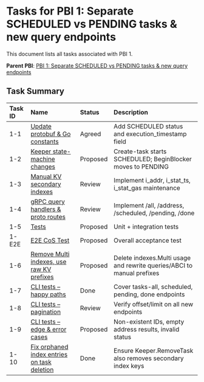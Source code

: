 # Tasks for PBI 1: Separate SCHEDULED vs PENDING tasks & new query endpoints

This document lists all tasks associated with PBI 1.

**Parent PBI**: [PBI 1: Separate SCHEDULED vs PENDING tasks & new query endpoints](./prd.md)

## Task Summary

| Task ID | Name | Status | Description |
| :------ | :--------------------------------------- | :------- | :--------------------------------- |
| 1-1 | [Update protobuf & Go constants](./1-1.md) | Agreed | Add SCHEDULED status and execution_timestamp field |
| 1-2 | [Keeper state-machine changes](./1-2.md) | Proposed | Create-task starts SCHEDULED; BeginBlocker moves to PENDING |
| 1-3 | [Manual KV secondary indexes](./1-3.md) | Review | Implement i_addr, i_stat_ts, i_stat_gas maintenance |
| 1-4 | [gRPC query handlers & proto routes](./1-4.md) | Review | Implement /all, /address, /scheduled, /pending, /done |
| 1-5 | [Tests](./1-5.md) | Proposed | Unit + integration tests |
| 1-E2E | [E2E CoS Test](./1-E2E.md) | Proposed | Overall acceptance test |
| 1-6 | [Remove Multi indexes, use raw KV prefixes](./1-6.md) | Proposed | Delete indexes.Multi usage and rewrite queries/ABCI to manual prefixes |
| 1-7 | [CLI tests – happy paths](./1-7.md) | Done | Cover tasks-all, scheduled, pending, done endpoints |
| 1-8 | [CLI tests – pagination](./1-8.md) | Review | Verify offset/limit on all new endpoints |
| 1-9 | [CLI tests – edge & error cases](./1-9.md) | Proposed | Non-existent IDs, empty address results, invalid status |
| 1-10 | [Fix orphaned index entries on task deletion](./1-10.md) | Done | Ensure Keeper.RemoveTask also removes secondary index keys | 